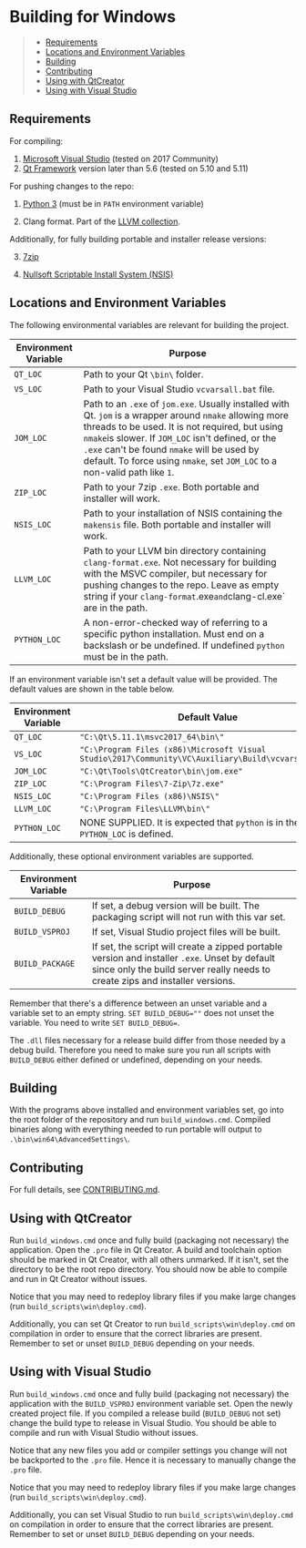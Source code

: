 # Building for Windows


 > * [Requirements](#requirements)
 > * [Locations and Environment Variables](#locs_and_envs)
 > * [Building](#features)
 > * [Contributing](#contributing)
 > * [Using with QtCreator](#qt_creator)
 > * [Using with Visual Studio](#visual_studio)

<a name="requirements"></a>
## Requirements

For compiling:

1. [Microsoft Visual Studio](https://visualstudio.microsoft.com/downloads/) (tested on 2017 Community)
2. [Qt Framework](https://www.qt.io/download) version later than 5.6 (tested on 5.10 and 5.11)

For pushing changes to the repo:

1. [Python 3](https://www.python.org/downloads/) (must be in `PATH` environment variable)

2. Clang format. Part of the [LLVM collection](https://releases.llvm.org/download.html).

Additionally, for fully building portable and installer release versions:

3. [7zip](https://www.7-zip.org/download.html)

4. [Nullsoft Scriptable Install System (NSIS)](https://sourceforge.net/projects/nsis/)

<a name="locs_and_envs"></a>
## Locations and Environment Variables

The following environmental variables are relevant for building the project.

| Environment Variable  | Purpose |
| --------------------  | ------------- |
| `QT_LOC`              | Path to your Qt `\bin\` folder.    |
| `VS_LOC`              | Path to your Visual Studio `vcvarsall.bat` file.  |
| `JOM_LOC`             | Path to an `.exe` of `jom.exe`. Usually installed with Qt. `jom` is a wrapper around `nmake` allowing more threads to be used. It is not required, but using `nmake`is slower. If `JOM_LOC` isn't defined, or the `.exe` can't be found `nmake` will be used by default. To force using `nmake`, set `JOM_LOC` to a non-valid path like `1`.  |
| `ZIP_LOC`             | Path to your 7zip `.exe`. Both portable and installer will work.  |
| `NSIS_LOC`            | Path to your installation of NSIS containing the `makensis` file. Both portable and installer will work. |
| `LLVM_LOC`            | Path to your LLVM bin directory containing  `clang-format.exe`. Not necessary for building with the MSVC compiler, but necessary for pushing changes to the repo. Leave as empty string if your `clang-format`.exe` and `clang-cl.exe` are in the path. |
| `PYTHON_LOC`          | A non-error-checked way of referring to a specific python installation. Must end on a backslash or be undefined. If undefined `python` must be in the path. |

If an environment variable isn't set a default value will be provided. The default values are shown in the table below.

| Environment Variable  | Default Value |
| --------------------  | ------------- |
| `QT_LOC`              | `"C:\Qt\5.11.1\msvc2017_64\bin\"`    |
| `VS_LOC`              | `"C:\Program Files (x86)\Microsoft Visual Studio\2017\Community\VC\Auxiliary\Build\vcvarsall.bat"`  |
| `JOM_LOC`             | `"C:\Qt\Tools\QtCreator\bin\jom.exe"`|
| `ZIP_LOC`             | `"C:\Program Files\7-Zip\7z.exe"`    |
| `NSIS_LOC`            | `"C:\Program Files (x86)\NSIS\"`     |
| `LLVM_LOC`            | `"C:\Program Files\LLVM\bin\"`       |
| `PYTHON_LOC`            | NONE SUPPLIED. It is expected that `python` is in the path if `PYTHON_LOC` is defined.|

Additionally, these optional environment variables are supported.

| Environment Variable  | Purpose |
| --------------------  | ------------- |
| `BUILD_DEBUG`         | If set, a debug version will be built. The packaging script will not run with this var set.   |
| `BUILD_VSPROJ`        | If set, Visual Studio project files will be built.  |
| `BUILD_PACKAGE`       | If set, the script will create a zipped portable version and installer `.exe`. Unset by default since only the build server really needs to create zips and installer versions. |

Remember that there's a difference between an unset variable and a variable set to an empty string. `SET BUILD_DEBUG=""` does not unset the variable. You need to write `SET BUILD_DEBUG=`.

The `.dll` files necessary for a release build differ from those needed by a debug build. Therefore you need to make sure you run all scripts with `BUILD_DEBUG` either defined or undefined, depending on your needs.

<a name="building"></a>
## Building

With the programs above installed and environment variables set, go into the root folder of the repository and run `build_windows.cmd`. Compiled binaries along with everything needed to run portable will output to `.\bin\win64\AdvancedSettings\`.

<a name="contributing"></a>
## Contributing

For full details, see [CONTRIBUTING.md](CONTRIBUTING.md).

<a name="qt_creator"></a>
## Using with QtCreator

Run `build_windows.cmd` once and fully build (packaging not necessary) the application. Open the `.pro` file in Qt Creator. A build and toolchain option should be marked in Qt Creator, with all others unmarked. If it isn't, set the directory to be the root repo directory. You should now be able to compile and run in Qt Creator without issues.

Notice that you may need to redeploy library files if you make large changes (run `build_scripts\win\deploy.cmd`).

Additionally, you can set Qt Creator to run `build_scripts\win\deploy.cmd` on compilation in order to ensure that the correct libraries are present. Remember to set or unset `BUILD_DEBUG` depending on your needs.

<a name="visual_studio"></a>
## Using with Visual Studio

Run `build_windows.cmd` once and fully build (packaging not necessary) the application with the `BUILD_VSPROJ` environment variable set. Open the newly created project file. If you compiled a release build (`BUILD_DEBUG` not set) change the build type to release in Visual Studio. You should be able to compile and run with Visual Studio without issues.

Notice that any new files you add or compiler settings you change will not be backported to the `.pro` file. Hence it is necessary to manually change the `.pro` file.

Notice that you may need to redeploy library files if you make large changes (run `build_scripts\win\deploy.cmd`).

Additionally, you can set Visual Studio to run `build_scripts\win\deploy.cmd` on compilation in order to ensure that the correct libraries are present. Remember to set or unset `BUILD_DEBUG` depending on your needs.